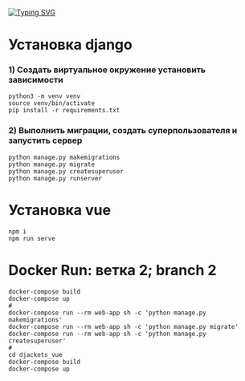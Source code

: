 [![Typing SVG](https://readme-typing-svg.herokuapp.com?color=%2336BCF7&lines=Интернет+Магазин)](https://git.io/typing-svg)



# Установка django

### 1) Создать виртуальное окружение установить зависимости
    python3 -m venv venv
    source venv/bin/activate
    pip install -r requirements.txt

### 2) Выполнить миграции, cоздать суперпользователя и запустить сервер

    python manage.py makemigrations
    python manage.py migrate
    python manage.py createsuperuser
    python manage.py runserver
    
# Установка vue
    npm i
    npm run serve
    

# Docker Run: ветка 2; branch 2
    
    
    docker-compose build
    docker-compose up 
    #
    docker-compose run --rm web-app sh -c 'python manage.py makemigrations'
    docker-compose run --rm web-app sh -c 'python manage.py migrate'
    docker-compose run --rm web-app sh -c 'python manage.py createsuperuser'
    #
    cd djackets_vue
    docker-compose build
    docker-compose up
